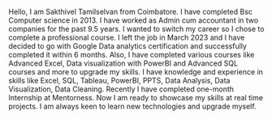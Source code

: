 Hello,
I am Sakthivel Tamilselvan from Coimbatore. I have completed Bsc Computer science in 2013. I have worked as Admin cum accountant in two companies for the past 9.5 years. 
I wanted to switch my career so I chose to complete a professional course. 
I left the job in March 2023 and I have decided to go with Google Data analytics certification and successfully completed it within 6 months. 
Also, I have completed various courses like Advanced Excel, Data visualization with PowerBI and Advanced SQL courses and more to upgrade my skills.
I have knowledge and experience in skills like Excel, SQL, Tableau, PowerBI, PPTS, Data Analysis, Data Visualization, Data Cleaning.
Recently I have completed one-month Internship at Mentorness. Now I am ready to showcase my skills at real time projects. I am always keen to learn new technologies and upgrade myself.

